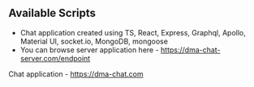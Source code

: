 ## Available Scripts

- Chat application created using TS, React, Express, Graphql, Apollo, Material UI, socket.io, MongoDB, mongoose
- You can browse server application here - https://dma-chat-server.com/endpoint

Chat application - https://dma-chat.com
